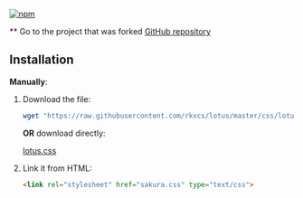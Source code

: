 [![npm][npm-image]][npm-url]

[npm-image]: https://img.shields.io/npm/v/sakura.css.svg?colorB=982c61
[npm-url]: https://www.npmjs.com/package/sakura.css

** Go to the project that was forked [GitHub repository](https://github.com/oxalorg/sakura)


## Installation


**Manually**:

1. Download the file:

    ```bash
    wget "https://raw.githubusercontent.com/rkvcs/lotus/master/css/lotus.css"
    ```

    **OR** download directly:
    
    [lotus.css](https://raw.githubusercontent.com/rkvcs/lotus/master/css/lotus.css)


2. Link it from HTML:

    ```html
    <link rel="stylesheet" href="sakura.css" type="text/css">
    ```